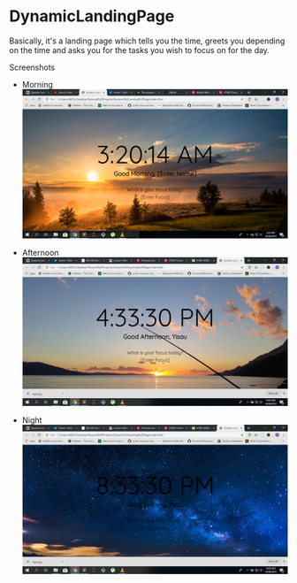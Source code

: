 # DynamicLandingPage
Basically, it's a landing page which tells you the time, greets you depending on the time and asks you for the tasks you wish to focus on for the day.

Screenshots

- Morning
![](img/ScreenshotMorning.png)

- Afternoon
![](img/ScreenshotAfternoon.png)

- Night
![](img/ScreenshotNight.png)

